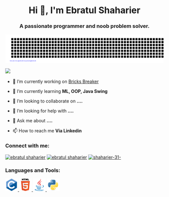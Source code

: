 <h1 align="center">Hi 👋, I'm Ebratul Shaharier</h1>
<h3 align="center">A passionate programmer and noob problem solver.</h3>

<div align="center">
  
![EBRATUL](gitartwork.svg)

</div>

![](https://komarev.com/ghpvc/?username=Ebratul&color=green)
- 🔭 I’m currently working on [Bricks Breaker](https://github.com/Ebratul/BRICK_BREAKER_Game)

- 🌱 I’m currently learning **ML, OOP, Java Swing**

- 👯 I’m looking to collaborate on **....**

- 🤝 I’m looking for help with **....**

- 💬 Ask me about **....**

- 📫 How to reach me **Via Linkedin**

<h3 align="left">Connect with me:</h3>
<p align="left">
<a href="https://www.linkedin.com/in/ebratul-shaharier-6ba356283/" target="blank"><img align="center" src="https://raw.githubusercontent.com/rahuldkjain/github-profile-readme-generator/master/src/images/icons/Social/linked-in-alt.svg" alt="ebratul shaharier" height="30" width="40" /></a>
<a href="https://fb.com/ebratul shaharier" target="blank"><img align="center" src="https://raw.githubusercontent.com/rahuldkjain/github-profile-readme-generator/master/src/images/icons/Social/facebook.svg" alt="ebratul shaharier" height="30" width="40" /></a>
<a href="https://codeforces.com/profile/shaharier-31-" target="blank"><img align="center" src="https://raw.githubusercontent.com/rahuldkjain/github-profile-readme-generator/master/src/images/icons/Social/codeforces.svg" alt="shaharier-31-" height="30" width="40" /></a>
</p>

<h3 align="left">Languages and Tools:</h3>
<p align="left"> <a href="https://www.cprogramming.com/" target="_blank" rel="noreferrer"> <img src="https://raw.githubusercontent.com/devicons/devicon/master/icons/c/c-original.svg" alt="c" width="40" height="40"/> </a> <a href="https://www.w3.org/html/" target="_blank" rel="noreferrer"> <img src="https://raw.githubusercontent.com/devicons/devicon/master/icons/html5/html5-original-wordmark.svg" alt="html5" width="40" height="40"/> </a> <a href="https://www.java.com" target="_blank" rel="noreferrer"> <img src="https://raw.githubusercontent.com/devicons/devicon/master/icons/java/java-original.svg" alt="java" width="40" height="40"/> </a> <a href="https://www.python.org" target="_blank" rel="noreferrer"> <img src="https://raw.githubusercontent.com/devicons/devicon/master/icons/python/python-original.svg" alt="python" width="40" height="40"/> </a> </p>
